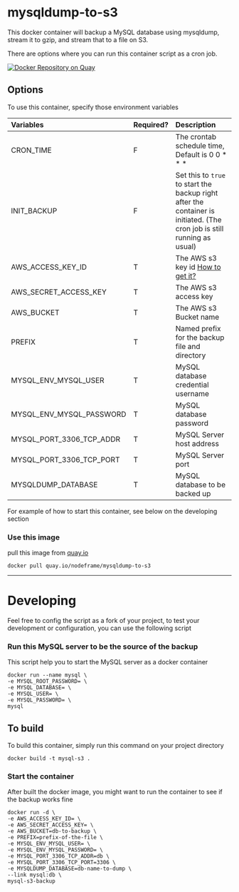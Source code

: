 # mysqldump-to-s3

This docker container will backup a MySQL database using mysqldump, stream it to gzip, and stream that to a file on S3.

There are options where you can run this container script as a cron job.

[![Docker Repository on Quay](https://quay.io/repository/nodeframe/mysqldump-to-s3/status "Docker Repository on Quay")](https://quay.io/repository/nodeframe/mysqldump-to-s3)

## Options
To use this container, specify those environment variables

| Variables                | Required? | Description                                                                                                                            |
|:-------------------------|:----------|:---------------------------------------------------------------------------------------------------------------------------------------|
| CRON_TIME                | F         | The crontab schedule time, Default is 0 0 * * *                                                                                        |
| INIT_BACKUP              | F         | Set this to `true` to start the backup right after the container is initiated. (The cron job is still running as usual)                |
| AWS_ACCESS_KEY_ID        | T         | The AWS s3 key id [How to get it?](http://docs.aws.amazon.com/AWSSimpleQueueService/latest/SQSGettingStartedGuide/AWSCredentials.html) |
| AWS_SECRET_ACCESS_KEY    | T         | The AWS s3 access key                                                                                                                  |
| AWS_BUCKET               | T         | The AWS s3 Bucket name                                                                                                                 |
| PREFIX                   | T         | Named prefix for the backup file and directory                                                                                         |
| MYSQL_ENV_MYSQL_USER     | T         | MySQL database credential username                                                                                                     |
| MYSQL_ENV_MYSQL_PASSWORD | T         | MySQL database password                                                                                                                |
| MYSQL_PORT_3306_TCP_ADDR | T         | MySQL Server host address                                                                                                              |
| MYSQL_PORT_3306_TCP_PORT | T         | MySQL Server port                                                                                                                      |
| MYSQLDUMP_DATABASE       | T         | MySQL database to be backed up                                                                                                         |

For example of how to start this container, see below on the developing section

### Use this image
pull this image from [quay.io](https://quay.io/repository/nodeframe/mysqldump-to-s3)

    docker pull quay.io/nodeframe/mysqldump-to-s3
_______

# Developing

Feel free to config the script as a fork of your project, to test your development or configuration, you can use the following script

### Run this MySQL server to be the source of the backup

This script help you to start the MySQL server as a docker container

    docker run --name mysql \
    -e MYSQL_ROOT_PASSWORD= \
    -e MYSQL_DATABASE= \
    -e MYSQL_USER= \
    -e MYSQL_PASSWORD= \
    mysql


## To build

To build this container, simply run this command on your project directory

    docker build -t mysql-s3 .


### Start the container

After built the docker image, you might want to run the container to see if the backup works fine

    docker run -d \
    -e AWS_ACCESS_KEY_ID= \
    -e AWS_SECRET_ACCESS_KEY= \
    -e AWS_BUCKET=db-to-backup \
    -e PREFIX=prefix-of-the-file \
    -e MYSQL_ENV_MYSQL_USER= \
    -e MYSQL_ENV_MYSQL_PASSWORD= \
    -e MYSQL_PORT_3306_TCP_ADDR=db \
    -e MYSQL_PORT_3306_TCP_PORT=3306 \
    -e MYSQLDUMP_DATABASE=db-name-to-dump \
    --link mysql:db \
    mysql-s3-backup
